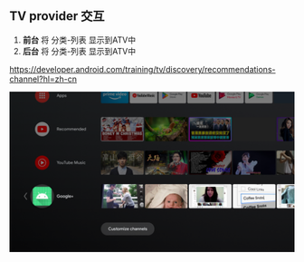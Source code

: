 ## TV provider 交互

1. **前台** 将 分类-列表 显示到ATV中
2. **后台** 将 分类-列表 显示到ATV中

https://developer.android.com/training/tv/discovery/recommendations-channel?hl=zh-cn

![image](https://github.com/VeiZhang/TvProvider/blob/1d3b521a6af2b593fe16c45305250f99de475b1b/images/device-2022-12-12-155052.png)
